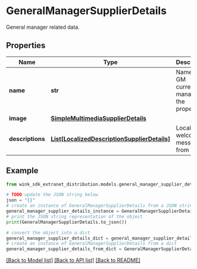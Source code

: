 # GeneralManagerSupplierDetails

General manager related data.

## Properties

Name | Type | Description | Notes
------------ | ------------- | ------------- | -------------
**name** | **str** | Name of GM currently managing the property. | 
**image** | [**SimpleMultimediaSupplierDetails**](SimpleMultimediaSupplierDetails.md) |  | [optional] 
**descriptions** | [**List[LocalizedDescriptionSupplierDetails]**](LocalizedDescriptionSupplierDetails.md) | Localized welcome message from GM. | [optional] 

## Example

```python
from wink_sdk_extranet_distribution.models.general_manager_supplier_details import GeneralManagerSupplierDetails

# TODO update the JSON string below
json = "{}"
# create an instance of GeneralManagerSupplierDetails from a JSON string
general_manager_supplier_details_instance = GeneralManagerSupplierDetails.from_json(json)
# print the JSON string representation of the object
print(GeneralManagerSupplierDetails.to_json())

# convert the object into a dict
general_manager_supplier_details_dict = general_manager_supplier_details_instance.to_dict()
# create an instance of GeneralManagerSupplierDetails from a dict
general_manager_supplier_details_from_dict = GeneralManagerSupplierDetails.from_dict(general_manager_supplier_details_dict)
```
[[Back to Model list]](../README.md#documentation-for-models) [[Back to API list]](../README.md#documentation-for-api-endpoints) [[Back to README]](../README.md)


